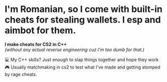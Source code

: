 # I'm Romanian, so I come with built-in cheats for stealing wallets. I esp and aimbot for them.

**I make cheats for CS2 in C++**  
_(without any actual reverse engineering cuz I'm too dumb for that.)_

💻 My C++ skills? Just enough to slap things together and hope they work  
🎮 Usually matchmaking in cs2 to test what I've made and getting stomped by rage cheats.
